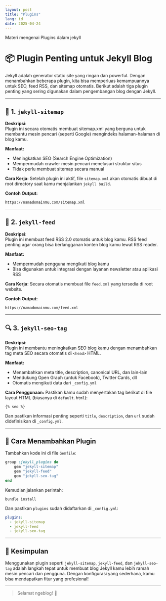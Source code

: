 ```yaml
---
layout: post
title: "Plugins"
lang: id
date: 2025-04-24
---
```


Materi mengenai Plugins dalam jekyll

# 📦 Plugin Penting untuk Jekyll Blog

Jekyll adalah generator static site yang ringan dan powerful. Dengan menambahkan beberapa plugin, kita bisa memperluas kemampuannya untuk SEO, feed RSS, dan sitemap otomatis. Berikut adalah tiga plugin penting yang sering digunakan dalam pengembangan blog dengan Jekyll.

---

## 🔗 1. `jekyll-sitemap`

**Deskripsi:**  
Plugin ini secara otomatis membuat sitemap.xml yang berguna untuk membantu mesin pencari (seperti Google) mengindeks halaman-halaman di blog kamu.

**Manfaat:**
- Meningkatkan SEO (Search Engine Optimization)
- Mempermudah crawler mesin pencari menelusuri struktur situs
- Tidak perlu membuat sitemap secara manual

**Cara Kerja:**
Setelah plugin ini aktif, file `sitemap.xml` akan otomatis dibuat di root directory saat kamu menjalankan `jekyll build`.

**Contoh Output:**
```
https://namadomainmu.com/sitemap.xml
```

---

## 📡 2. `jekyll-feed`

**Deskripsi:**  
Plugin ini membuat feed RSS 2.0 otomatis untuk blog kamu. RSS feed penting agar orang bisa berlangganan konten blog kamu lewat RSS reader.

**Manfaat:**
- Mempermudah pengguna mengikuti blog kamu
- Bisa digunakan untuk integrasi dengan layanan newsletter atau aplikasi RSS

**Cara Kerja:**
Secara otomatis membuat file `feed.xml` yang tersedia di root website.

**Contoh Output:**
```
https://namadomainmu.com/feed.xml
```

---

## 🔍 3. `jekyll-seo-tag`

**Deskripsi:**  
Plugin ini membantu meningkatkan SEO blog kamu dengan menambahkan tag meta SEO secara otomatis di `<head>` HTML.

**Manfaat:**
- Menambahkan meta title, description, canonical URL, dan lain-lain
- Mendukung Open Graph (untuk Facebook), Twitter Cards, dll
- Otomatis mengikuti data dari `_config.yml`

**Cara Penggunaan:**
Pastikan kamu sudah menyertakan tag berikut di file layout HTML (biasanya di `default.html`):

```liquid
{% seo %}
```

Dan pastikan informasi penting seperti `title`, `description`, dan `url` sudah didefinisikan di `_config.yml`.

---

## 🚀 Cara Menambahkan Plugin

Tambahkan kode ini di file `Gemfile`:

```ruby
group :jekyll_plugins do
    gem "jekyll-sitemap"
    gem "jekyll-feed"
    gem "jekyll-seo-tag"
end
```

Kemudian jalankan perintah:

```
bundle install
```

Dan pastikan `plugins` sudah didaftarkan di `_config.yml`:

```yaml
plugins:
  - jekyll-sitemap
  - jekyll-feed
  - jekyll-seo-tag
```

---

## 📝 Kesimpulan

Menggunakan plugin seperti `jekyll-sitemap`, `jekyll-feed`, dan `jekyll-seo-tag` adalah langkah tepat untuk membuat blog Jekyll kamu lebih ramah mesin pencari dan pengguna. Dengan konfigurasi yang sederhana, kamu bisa mendapatkan fitur yang profesional!

---

> Selamat ngeblog! 🚀
